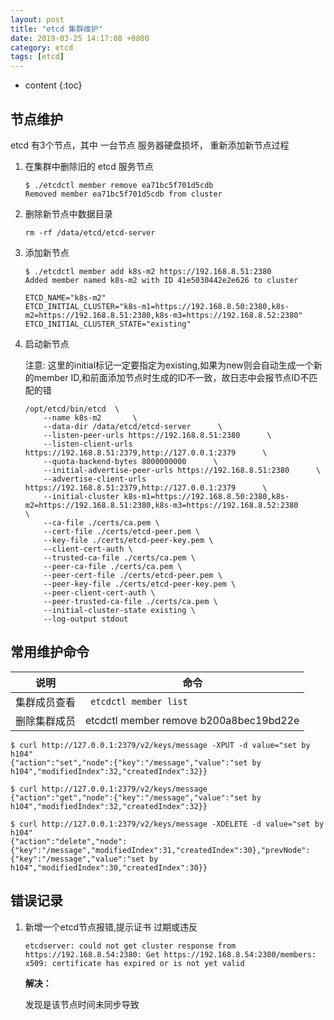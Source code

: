 ```yaml
---
layout: post
title: "etcd 集群维护"
date: 2019-03-25 14:17:08 +0800
category: etcd
tags: [etcd]
---
```

* content
{:toc}


## 节点维护

etcd 有3个节点，其中 一台节点 服务器硬盘损坏， 重新添加新节点过程


1. 在集群中删除旧的 etcd 服务节点

	```
	$ ./etcdctl member remove ea71bc5f701d5cdb
	Removed member ea71bc5f701d5cdb from cluster
	```

2. 删除新节点中数据目录

	```
	rm -rf /data/etcd/etcd-server
	```
	
3. 添加新节点
	
	```
	$ ./etcdctl member add k8s-m2 https://192.168.8.51:2380
	Added member named k8s-m2 with ID 41e5030442e2e626 to cluster
	
	ETCD_NAME="k8s-m2"
	ETCD_INITIAL_CLUSTER="k8s-m1=https://192.168.8.50:2380,k8s-m2=https://192.168.8.51:2380,k8s-m3=https://192.168.8.52:2380"
	ETCD_INITIAL_CLUSTER_STATE="existing"
	```

4. 启动新节点

	注意: 这里的initial标记一定要指定为existing,如果为new则会自动生成一个新的member ID,和前面添加节点时生成的ID不一致，故日志中会报节点ID不匹配的错

	```
	/opt/etcd/bin/etcd  \
		--name k8s-m2       \
		--data-dir /data/etcd/etcd-server      \
		--listen-peer-urls https://192.168.8.51:2380      \
		--listen-client-urls https://192.168.8.51:2379,http://127.0.0.1:2379      \
		--quota-backend-bytes 8000000000      \
		--initial-advertise-peer-urls https://192.168.8.51:2380      \
		--advertise-client-urls https://192.168.8.51:2379,http://127.0.0.1:2379      \
		--initial-cluster k8s-m1=https://192.168.8.50:2380,k8s-m2=https://192.168.8.51:2380,k8s-m3=https://192.168.8.52:2380      \
	    --ca-file ./certs/ca.pem \
	    --cert-file ./certs/etcd-peer.pem \
	    --key-file ./certs/etcd-peer-key.pem \
	    --client-cert-auth \
	    --trusted-ca-file ./certs/ca.pem \
	    --peer-ca-file ./certs/ca.pem \
	    --peer-cert-file ./certs/etcd-peer.pem \
	    --peer-key-file ./certs/etcd-peer-key.pem \
	    --peer-client-cert-auth \
	    --peer-trusted-ca-file ./certs/ca.pem \
	    --initial-cluster-state existing \
	    --log-output stdout
	```
	
## 常用维护命令

|说明|命令|
|---|---|
|集群成员查看 |` etcdctl member list`|
|删除集群成员|etcdctl member remove b200a8bec19bd22e

```
$ curl http://127.0.0.1:2379/v2/keys/message -XPUT -d value="set by h104"
{"action":"set","node":{"key":"/message","value":"set by h104","modifiedIndex":32,"createdIndex":32}}

$ curl http://127.0.0.1:2379/v2/keys/message
{"action":"get","node":{"key":"/message","value":"set by h104","modifiedIndex":32,"createdIndex":32}}

$ curl http://127.0.0.1:2379/v2/keys/message -XDELETE -d value="set by h104"
{"action":"delete","node":{"key":"/message","modifiedIndex":31,"createdIndex":30},"prevNode":{"key":"/message","value":"set by h104","modifiedIndex":30,"createdIndex":30}}

```

## 错误记录

1. 新增一个etcd节点报错,提示证书 过期或违反

	```
	etcdserver: could not get cluster response from https://192.168.8.54:2380: Get https://192.168.8.54:2380/members: x509: certificate has expired or is not yet valid
	```
	
	**解决：**
	
	发现是该节点时间未同步导致
	
